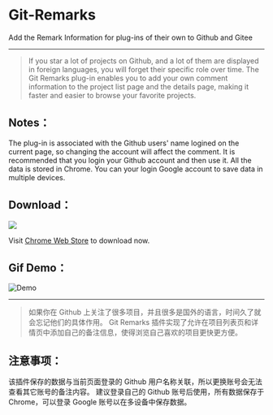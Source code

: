 # Git-Remarks
Add the Remark Information for plug-ins of their own to Github and Gitee

----

> If you star a lot of projects on Github, and a lot of them are displayed in foreign languages, you will forget their specific role over time. 
> The Git Remarks plug-in enables you to add your own comment information to the project list page and the details page, making it faster and easier to browse your favorite projects. 

## Notes：
The plug-in is associated with the Github users' name logined on the current page, so changing the account will affect the comment.
It is recommended that you login your Github account and then use it. All the data is stored in Chrome. You can your login Google account to save data in multiple devices. 

## Download：
[![](https://developer.chrome.com/webstore/images/ChromeWebStore_BadgeWBorder_v2_340x96.png)](https://chrome.google.com/webstore/detail/git-remarks/ahmjaehgchhldbliihiakgaokenidhbf)

Visit [Chrome Web Store](https://chrome.google.com/webstore/detail/git-remarks/ahmjaehgchhldbliihiakgaokenidhbf) to download now.

## Gif Demo：
![Demo](https://github.com/hoythan/Git-Remarks/blob/master/gif.gif?raw=true)

----


> 如果你在 Github 上关注了很多项目，并且很多是国外的语言，时间久了就会忘记他们的具体作用。
> Git Remarks 插件实现了允许在项目列表页和详情页中添加自己的备注信息，使得浏览自己喜欢的项目更快更方便。 

## 注意事项： 
该插件保存的数据与当前页面登录的 Github 用户名称关联，所以更换账号会无法查看其它账号的备注内容。 
建议登录自己的 Github 账号后使用，所有数据保存于 Chrome，可以登录 Google 账号以在多设备中保存数据。